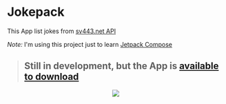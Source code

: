 # Jokepack

This App list jokes from [sv443.net API](https://sv443.net/jokeapi/v2/)

_Note:_ I'm using this project just to learn [Jetpack Compose](https://developer.android.com/jetpack/compose)

> ## Still in development, but the App is [available to download](https://github.com/LaksCastro/jokepack/releases/download/v0.1.0/app-release.apk)

<p align="center">  
  <kbd>
    <img src="https://user-images.githubusercontent.com/51419598/144769747-744fe5ab-9813-402f-99ac-b8096d2de968.gif">
  </kbd>
</p>


